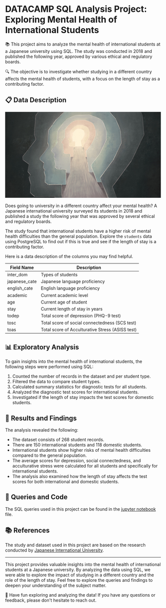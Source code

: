# DATACAMP SQL Analysis Project: Exploring Mental Health of International Students

📚 This project aims to analyze the mental health of international students at a Japanese university using SQL. The study was conducted in 2018 and published the following year, approved by various ethical and regulatory boards.

🔍 The objective is to investigate whether studying in a different country affects the mental health of students, with a focus on the length of stay as a contributing factor.

## 📋 Data Description

![Illustration of silhouetted heads](mentalhealth.jpg)

Does going to university in a different country affect your mental health? A Japanese international university surveyed its students in 2018 and published a study the following year that was approved by several ethical and regulatory boards.

The study found that international students have a higher risk of mental health difficulties than the general population. Explore the `students` data using PostgreSQL to find out if this is true and see if the length of stay is a contributing factor.

Here is a data description of the columns you may find helpful.

| Field Name    | Description                                      | 
| ------------- | ------------------------------------------------ |
| inter_dom     | Types of students                                |
| japanese_cate | Japanese language proficiency                    | 
| english_cate  | English language proficiency                     |
| academic      | Current academic level                           | 
| age           | Current age of student                           |
| stay          | Current length of stay in years                  |
| todep         | Total score of depression (PHQ-9 test)           |
| tosc          | Total score of social connectedness (SCS test)   |
| toas          | Total score of Acculturative Stress (ASISS test) |

## 📊 Exploratory Analysis

To gain insights into the mental health of international students, the following steps were performed using SQL:

1. Counted the number of records in the dataset and per student type.
2. Filtered the data to compare student types.
3. Calculated summary statistics for diagnostic tests for all students.
4. Analyzed the diagnostic test scores for international students.
5. Investigated if the length of stay impacts the test scores for domestic students.

## 🧪 Results and Findings

The analysis revealed the following:

- The dataset consists of 268 student records.
- There are 150 international students and 118 domestic students.
- International students show higher risks of mental health difficulties compared to the general population.
- The average scores for depression, social connectedness, and acculturative stress were calculated for all students and specifically for international students.
- The analysis also examined how the length of stay affects the test scores for both international and domestic students.

## 📑 Queries and Code

The SQL queries used in this project can be found in the [jupyter notebook](students_mental_health.ipynb) file.

## 📚 References

The study and dataset used in this project are based on the research conducted by [Japanese International University](example-link-to-the-study).

---

This project provides valuable insights into the mental health of international students at a Japanese university. By analyzing the data using SQL, we were able to explore the impact of studying in a different country and the role of the length of stay. Feel free to explore the queries and findings to deepen your understanding of the subject matter.

🌟 Have fun exploring and analyzing the data! If you have any questions or feedback, please don't hesitate to reach out.
